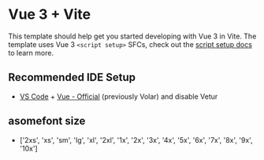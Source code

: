 # Vue 3 + Vite

This template should help get you started developing with Vue 3 in Vite. The template uses Vue 3 `<script setup>` SFCs, check out the [script setup docs](https://v3.vuejs.org/api/sfc-script-setup.html#sfc-script-setup) to learn more.

## Recommended IDE Setup

- [VS Code](https://code.visualstudio.com/) + [Vue - Official](https://marketplace.visualstudio.com/items?itemName=Vue.volar) (previously Volar) and disable Vetur

## asomefont size
- ['2xs', 'xs', 'sm', 'lg', 'xl', '2xl', '1x', '2x', '3x', '4x', '5x', '6x', '7x', '8x', '9x', '10x']